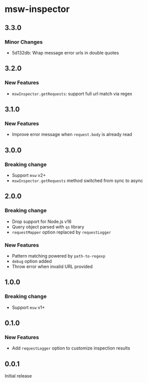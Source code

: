 # msw-inspector

## 3.3.0

### Minor Changes

- 5d132db: Wrap message error urls in double quotes

## 3.2.0

### New Features

- `mswInspector.getRequests`: support full url match via regex

## 3.1.0

### New Features

- Improve error message when `request.body` is already read

## 3.0.0

### Breaking change

- Support `msw` v2+
- `mswInspector.getRequests` method switched from sync to async

## 2.0.0

### Breaking change

- Drop support for Node.js v16
- Query object parsed with `qs` library
- `requestMapper` option replaced by `requestLogger`

### New Features

- Pattern matching powered by `path-to-regexp`
- `debug` option added
- Throw error when invalid URL provided

## 1.0.0

### Breaking change

- Support `msw` v1+

## 0.1.0

### New Features

- Add `requestLogger` option to customize inspection results

## 0.0.1

Initial release
